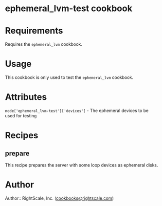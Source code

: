 # ephemeral_lvm-test cookbook

# Requirements

Requires the `ephemeral_lvm` cookbook.

# Usage

This cookbook is only used to test the `ephemeral_lvm` cookbook.

# Attributes

`node['ephemeral_lvm-test']['devices']` - The ephemeral devices to be used for testing

# Recipes

## prepare

This recipe prepares the server with some loop devices as ephemeral disks.

# Author

Author:: RightScale, Inc. (<cookbooks@rightscale.com>)
